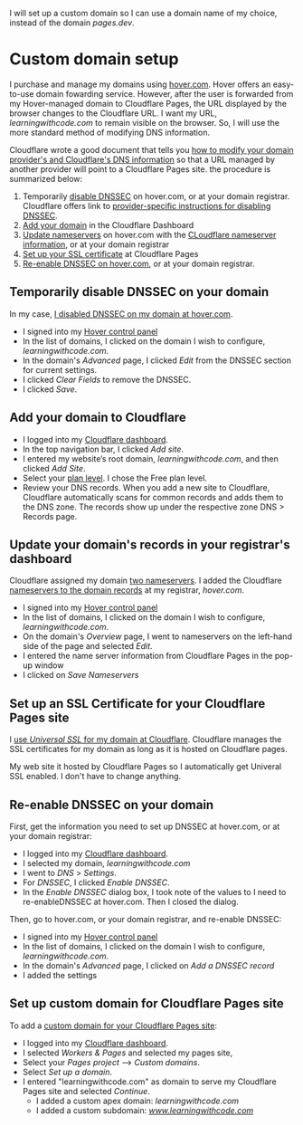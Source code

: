 


I will set up a custom domain so I can use a domain name of my choice, instead of the domain *pages.dev*.

# Custom domain setup

I purchase and manage my domains using [hover.com](https://www.hover.com). Hover offers an easy-to-use domain fowarding service. However, after the user is forwarded from my Hover-managed domain to Cloudflare Pages, the URL displayed by the browser changes to the Cloudflare URL. I want my URL, *learningwithcode.com* to remain visible on the browser. So, I will use the more standard method of modifying DNS information.

Cloudflare wrote a good document that tells you [how to modify your domain provider's and Cloudflare's DNS information](https://developers.cloudflare.com/dns/zone-setups/full-setup/setup/) so that a URL managed by another provider will point to a Cloudflare Pages site. the procedure is summarized below:

1. Temporarily [disable DNSSEC](https://developers.cloudflare.com/dns/zone-setups/full-setup/setup/#before-you-begin) on hover.com, or at your domain registrar. Cloudflare offers link to [provider-specific instructions for disabling DNSSEC](https://help.hover.com/hc/en-us/articles/217281647-Understanding-and-managing-DNSSEC).
2. [Add your domain](https://developers.cloudflare.com/fundamentals/get-started/setup/add-site/#step-1--add-site-in-cloudflare) in the Cloudflare Dashboard
3. [Update nameservers]() on hover.com with the [CLoudflare nameserver information](https://developers.cloudflare.com/dns/zone-setups/full-setup/setup/#update-your-nameservers), or at your domain registrar
4. [Set up your SSL certificate](https://developers.cloudflare.com/ssl/get-started/) at Cloudflare Pages
5. [Re-enable DNSSEC on hover.com](https://help.hover.com/hc/en-us/articles/217281647-DNSSEC-services#:~:text=How%20to%20setup%20DNSSEC%3F%201%20Sign%20in%20to,your%20DNS%20hosting%20provider%20and%20click%20Add%20record.), or at your domain registrar.


## Temporarily disable DNSSEC on your domain

In my case, [I disabled DNSSEC on my domain at hover.com](https://help.hover.com/hc/en-us/articles/217281647-Understanding-and-managing-DNSSEC#h_f2d54352-35c2-4e7b-919b-60235407fea2).

* I signed into my [Hover control panel](https://hover.com/signin) 
* In the list of domains, I clicked on the domain I wish to configure, *learningwithcode.com*.
* In the domain's *Advanced* page, I clicked *Edit* from the DNSSEC section for current settings.
* I clicked *Clear Fields* to remove the DNSSEC.
* I clicked *Save*.

## Add your domain to Cloudflare

* I logged into my [Cloudflare dashboard](https://dash.cloudflare.com/login).
* In the top navigation bar, I clicked *Add site*.
* I entered my website’s root domain, *learningwithcode.com*, and then clicked *Add Site*.
* Select your [plan level](https://www.cloudflare.com/plans/#compare-features). I chose the Free plan level.
* Review your DNS records. When you add a new site to Cloudflare, Cloudflare automatically scans for common records and adds them to the DNS zone. The records show up under the respective zone DNS > Records page.

## Update your domain's records in your registrar's dashboard

Cloudflare assigned my domain [two nameservers](https://developers.cloudflare.com/dns/zone-setups/full-setup/setup/#update-your-nameservers). I added the Cloudflare [nameservers to the domain records](https://help.hover.com/hc/en-us/articles/217282477--Changing-your-domain-nameservers#:~:text=Adjusting%20nameservers%20for%20a%20single%20domain%201%20Sign,Save%20nameservers%20to%20push%20through%20the%20changes.%20) at my registrar, *hover.com*.

* I signed into my [Hover control panel](https://hover.com/signin) 
* In the list of domains, I clicked on the domain I wish to configure, *learningwithcode.com*.
* On the domain's *Overview* page, I went to nameservers on the left-hand side of the page and selected *Edit*.
* I entered the name server information from Cloudflare Pages in the pop-up window
* I clicked on *Save Nameservers*


## Set up an SSL Certificate for your Cloudflare Pages site

I [use *Universal SSL* for my domain at Cloudflare](https://developers.cloudflare.com/ssl/edge-certificates/universal-ssl/enable-universal-ssl/). Cloudflare manages the SSL certificates for my domain as long as it is hosted on Cloudflare pages.

My web site it hosted by Cloudflare Pages so I automatically get Univeral SSL enabled. I don't have to change anything.

## Re-enable DNSSEC on your domain

First, get the information you need to set up DNSSEC at hover.com, or at your domain registrar:

* I logged into my [Cloudflare dashboard](https://dash.cloudflare.com/login).
* I selected my domain, *learningwithcode.com*
* I went to *DNS* > *Settings*.
* For *DNSSEC*, I clicked *Enable DNSSEC*.
* In the *Enable DNSSEC* dialog box, I took note of the values to I need to re-enableDNSSEC at hover.com. Then I closed the dialog.

Then, go to hover.com, or your domain registrar, and re-enable DNSSEC:

* I signed into my [Hover control panel](https://hover.com/signin) 
* In the list of domains, I clicked on the domain I wish to configure, *learningwithcode.com*.
* In the domain's *Advanced* page, I clicked on *Add a DNSSEC record*
* I added the settings 

## Set up custom domain for Cloudflare Pages site

To add a [custom domain for your Cloudflare Pages site](https://developers.cloudflare.com/pages/platform/custom-domains/):

* I logged into my [Cloudflare dashboard](https://dash.cloudflare.com/login).
* I selected *Workers & Pages* and selected my pages site, 
* Select your *Pages project* --> *Custom domains*.
* Select *Set up a domain*.
* I entered "learningwithcode.com" as domain to serve my Cloudflare Pages site and selected *Continue*.
  * I added a custom apex domain: *learningwithcode.com*
  * I added a custom subdomain: *www.learningwithcode.com*
